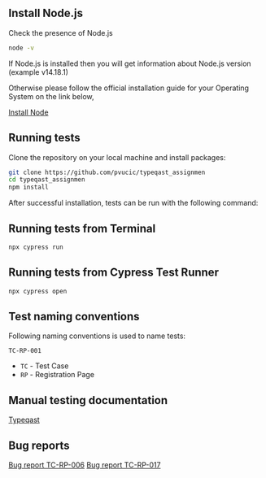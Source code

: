 ## Install Node.js

Check the presence of Node.js

```bash
node -v
```
If Node.js is installed then you will get information about Node.js version (example v14.18.1)

Otherwise please follow the official installation guide for your Operating System on the link below,

[Install Node](https://nodejs.org/en/download/)

## Running tests

Clone the repository on your local machine and install packages:

```bash
git clone https://github.com/pvucic/typeqast_assignmen
cd typeqast_assignmen
npm install
```

After successful installation, tests can be run with the following command:

## Running tests from Terminal

```bash
npx cypress run
```

## Running tests from Cypress Test Runner

```bash
npx cypress open
```

## Test naming conventions

Following naming conventions is used to name tests:

`TC-RP-001`

- `TC` - Test Case
- `RP` - Registration Page


## Manual testing documentation

[Typeqast](docs/Typeqast.xlsx)

## Bug reports

[Bug report TC-RP-006](docs/Bug%20Report%20TC-RP-006.xlsx)
[Bug report TC-RP-017](docs/Bug%20Report%20TC-RP-017.xlsx)
